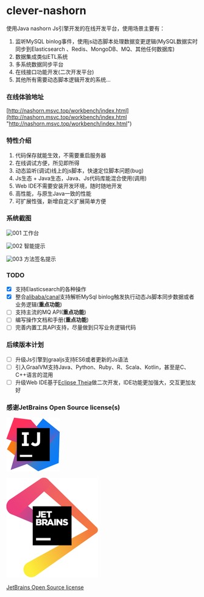 # clever-nashorn
使用Java nashorn Js引擎开发的在线开发平台，使用场景主要有：
1. 监听MySQL binlog事件，使用js动态脚本处理数据变更逻辑(MySQL数据实时同步到Elasticsearch 、Redis、MongoDB、MQ、其他任何数据库)
1. 数据集成类似ETL系统
1. 多系统数据同步平台
1. 在线接口功能开发(二次开发平台)
1. 其他所有需要动态脚本逻辑开发的系统...

### 在线体验地址

[http://nashorn.msvc.top/workbench/index.html](http://nashorn.msvc.top/workbench/index.html "http://nashorn.msvc.top/workbench/index.html")


### 特性介绍

1. 代码保存就能生效，不需要重启服务器
1. 在线调试方便，所见即所得
1. 动态监听(调试)线上的js脚本，快速定位脚本问题(bug)
1. Js生态 + Java生态，Java、Js代码库能混合使用(调用)
1. Web IDE不需要安装开发环境，随时随地开发
1. 高性能，与原生Java一致的性能
1. 可扩展性强，新增自定义扩展简单方便

### 系统截图

![001](https://raw.githubusercontent.com/Lzw2016/clever-nashorn/master/images/001.png)
工作台


![002](https://raw.githubusercontent.com/Lzw2016/clever-nashorn/master/images/002.png)
智能提示


![003](https://raw.githubusercontent.com/Lzw2016/clever-nashorn/master/images/003.png)
方法签名提示

### TODO

- [x] 支持Elasticsearch的各种操作
- [x] 整合[alibaba/canal](https://github.com/alibaba/canal "alibaba/canal")支持解析MySql binlog触发执行动态Js脚本同步数据或者业务逻辑(**重点功能**)
- [ ] 支持主流的MQ API(**重点功能**)
- [ ] 编写操作文档和手册(**重点功能**)
- [ ] 完善内置工具API支持，尽量做到只写业务逻辑代码

### 后续版本计划
- [ ] 升级Js引擎到graaljs支持ES6或者更新的Js语法
- [ ] 引入GraalVM支持Java、Python、Ruby、R、Scala、Kotlin，甚至是C、C++语言的混用
- [ ] 升级Web IDE基于[Eclipse Theia](https://theia-ide.org/ "Eclipse Theia")做二次开发，IDE功能更加强大，交互更加友好

### 感谢JetBrains Open Source license(s)

![intellij-idea](https://raw.githubusercontent.com/Lzw2016/clever-nashorn/master/images/icon-intellij-idea.svg)

![jetbrains](https://raw.githubusercontent.com/Lzw2016/clever-nashorn/master/images/jetbrains.svg)

[JetBrains Open Source license](https://www.jetbrains.com/?from=clever-nashorn)

